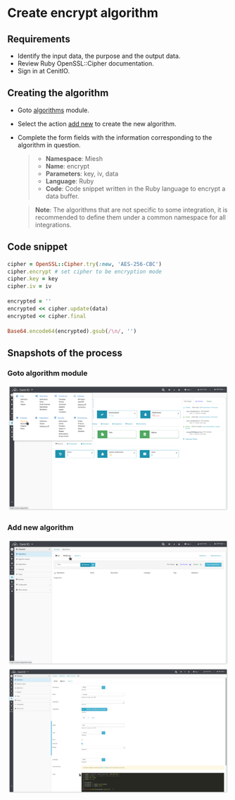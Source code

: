 # Create encrypt algorithm

## Requirements

* Identify the input data, the purpose and the output data.
* Review Ruby OpenSSL::Cipher documentation.[<i class="fa fa-external-link" aria-hidden="true"></i>](https://ruby-doc.org/stdlib-2.4.0/libdoc/openssl/rdoc/OpenSSL/Cipher.html)
* Sign in at CenitIO.[<i class="fa fa-external-link" aria-hidden="true"></i>](https://cenit.io/users/sign_in)

## Creating the algorithm

* Goto [algorithms](https://cenit.io/algorithm) module.
* Select the action [add new](https://cenit.io/algorithm/new) to create the new algorithm.
* Complete the form fields with the information corresponding to the algorithm in question.

    >- **Namespace**: Miesh
    >- **Name**: encrypt
    >- **Parameters**: key, iv, data
    >- **Language**: Ruby
    >- **Code**: Code snippet written in the Ruby language to encrypt a data buffer.

    > **Note**: The algorithms that are not specific to some integration, it is recommended to define them under a common namespace for all integrations.

## Code snippet

```ruby
cipher = OpenSSL::Cipher.try(:new, 'AES-256-CBC')
cipher.encrypt # set cipher to be encryption mode
cipher.key = key
cipher.iv = iv

encrypted = ''
encrypted << cipher.update(data)
encrypted << cipher.final

Base64.encode64(encrypted).gsub(/\n/, '')
```

## Snapshots of the process

### Goto algorithm module

   ![](../assets/snapshots/common-algs/snapshots-001.png)
    
### Add new algorithm

   ![](../assets/snapshots/common-algs/snapshots-002.png)
   ![](../assets/snapshots/miesh-encrypt-decrypt-algs/snapshots-003.png)
